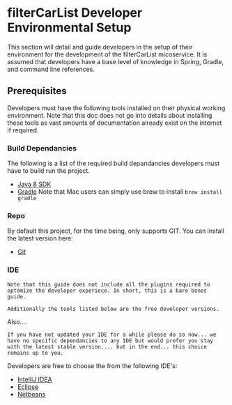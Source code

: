 # filterCarList Developer Environmental Setup

This section will detail and guide developers in the setup of their environment for the development of the filterCarList micoservice. It is assumed that developers have a base level of knowledge in Spring, Gradle, and command line references.

## Prerequisites

Developers must have the following tools installed on their physical working environment. Note that this doc does not go into details about installing these tools as vast amounts of documentation already exist on the internet if required. 

### Build Dependancies

The following is a list of the required build depandancies developers must have to build run the project. 

* [Java 8 SDK](http://www.oracle.com/technetwork/java/javase/downloads/jdk8-downloads-2133151.html)
* [Gradle](https://gradle.org/gradle-download/) Note that Mac users can simply use brew to install `brew install gradle`

### Repo

By default this project, for the time being, only supports GIT. You can install the latest version here:

* [Git](https://git-scm.com/book/en/v2/Getting-Started-Installing-Git)

### IDE

```
Note that this guide does not include all the plugins required to optomize the developer experiece. In short, this is a bare bones guide.

Additionally the tools listed below are the free developer versions.
```

Also....

```
If you have not updated your IDE for a while please do so now... we have no specific dependancies to any IDE but would prefer you stay with the latest stable version.... but in the end... this choice remains up to you.
```

Developers are free to choose the from the following IDE's:

* [IntelliJ IDEA](https://www.jetbrains.com/idea/download/)
* [Eclipse](https://eclipse.org/downloads/)
* [Netbeans](https://netbeans.org/downloads/)
